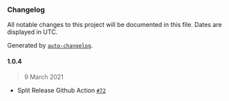 ### Changelog

All notable changes to this project will be documented in this file. Dates are displayed in UTC.

Generated by [`auto-changelog`](https://github.com/CookPete/auto-changelog).

#### 1.0.4

> 9 March 2021

- Split Release Github Action [`#72`](https://github.com/fmenezes/json-stringify-date/pull/72)
